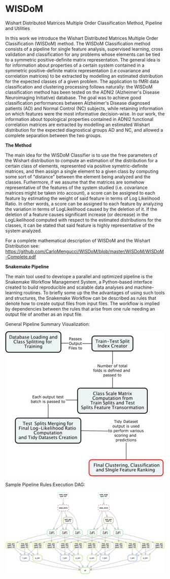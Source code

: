 # WISDoM
Wishart Distributed Matrices Multiple Order Classification Method, Pipeline and Utilities


In this work we introduce the Wishart Distributed Matrices Multiple Order Classification (WISDoM) method.
The WISDoM Classification method consists of a pipeline for single feature analysis, supervised learning, cross validation and classification for any problems whose elements can be tied to a symmetric positive-definite matrix representation.
The general idea is for information about properties of a certain system contained in a symmetric positive-definite matrix representation (i.e covariance and correlation matrices) to be extracted by modelling an estimated distribution for the expected classes of a given problem.
The application to fMRI data classification and clustering processing follows naturally: the WISDoM classification method has been tested on the ADNI2 (Alzheimer's Disease Neuroimaging Initiative) database.
The goal was to achieve good classification performances between Alzheimer's Disease diagnosed patients (AD) and Normal Control (NC) subjects, while retaining information on which features were the most informative decision-wise.
In our work, the information about topological properties contained in ADNI2 functional correlation matrices are extracted by modelling an estimated Wishart distribution for the expected diagnostical groups AD and NC, and allowed a complete separation between the two groups.

**The Method**

The main idea for the WISDoM Classifier is to use the free parameters of the Wishart distribution to compute an estimation of the distribution for a certain class of elements, represented via positive symetric-definite matrices, and then assign a single element to a given class by computing some sort of "distance" between the element being analyzed and the classes.
Furhermore, if we assume that the matrices are somehow representative of the features of the system studied (i.e. covariance matrices might be taken into account), a score can be assigned to each feature by estimating the weight of said feature in terms of Log Likelihood Ratio.
In other words, a score can be assigned to each feature by analyzing the variation in terms of LogLikelihood caused by the deletion of it. If the deletion of a feature causes significant increase (or decrease) in the LogLikelihood computed with respect to the estimated distributions for the classes, it can be stated that said feature is highly representative of the system analyzed.

For a complete mathematical description of WISDoM and the Wishart Distribution see: https://github.com/CarloMengucci/WISDoM/blob/master/WISDoM/WISDoM-Complete.pdf


**Snakemake Pipeline**

The main tool used to develope a parallel and optimized pipeline is the Snakemake Workflow Management System, a Python-based interface created to build reproducible and scalable data analyses and machine-learning routines.
To briefly some up the the advantages of using such tools and structures, the Snakemake Workflow can be described as rules that denote how to create output files from input files. The workflow is implied by dependencies between the rules that arise from one rule needing an output file of another as an input file.

General Pipeline Summary Visualization:

<img src="https://github.com/CarloMengucci/WISDoM/blob/master/WISDoM/General-Pipeline.png" alt="General-Pipeline" width="500px"/>

Sample Pipeline Rules Execution DAG:

<img src="https://github.com/CarloMengucci/WISDoM/blob/master/WISDoM/Sample-pipeline-DAG.png" alt="General-Pipeline" width="750px"/>


